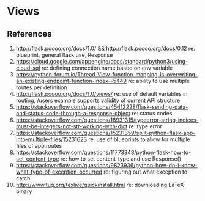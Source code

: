 # Views

## References 
1. http://flask.pocoo.org/docs/1.0/ && http://flask.pocoo.org/docs/0.12                                             re: blueprint, general flask use, Response
2. https://cloud.google.com/appengine/docs/standard/python3/using-cloud-sql                                         re: defining connection name based on env variable
3. https://python-forum.io/Thread-View-function-mapping-is-overwriting-an-existing-endpoint-function-index--5449    re: ability to use multiple routes per definition
4. http://flask.pocoo.org/docs/1.0/views/                                                                           re: use of default variables in routing, /users example supports validity of current API structure
5. https://stackoverflow.com/questions/45412228/flask-sending-data-and-status-code-through-a-response-object        re: status codes
6. https://stackoverflow.com/questions/18931315/typeerror-string-indices-must-be-integers-not-str-working-with-dict re: type error
7. https://stackoverflow.com/questions/15231359/split-python-flask-app-into-multiple-files/15231623                 re: use of blueprints to allow for multiple files of app.routes
8. https://stackoverflow.com/questions/11773348/python-flask-how-to-set-content-type                                re: how to set content-type and use Response()
9. https://stackoverflow.com/questions/9823936/python-how-do-i-know-what-type-of-exception-occurred                 re: figuring out what exception to catch
10. http://www.tug.org/texlive/quickinstall.html re: downloading LaTeX binary